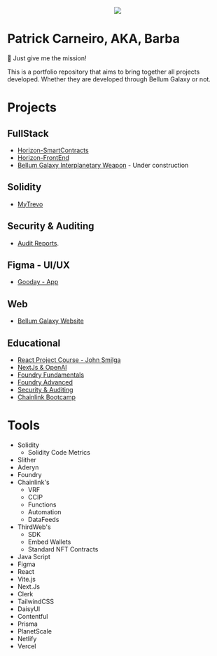 <p align="center">
  <img src="https://github.com/i3arba/Portfolio/assets/137734653/8e645338-0eab-4e43-95db-a5a5b9374d00">
</p>

# Patrick Carneiro, AKA, Barba
🎯 Just give me the mission! 

This is a portfolio repository that aims to bring together all projects developed. Whether they are developed through Bellum Galaxy or not.

# Projects
## FullStack
- [Horizon-SmartContracts](https://github.com/BellumGalaxy/constellation-bg)
- [Horizon-FrontEnd](https://github.com/BellumGalaxy/bg-website)
- [Bellum Galaxy Interplanetary Weapon](https://github.com/BellumGalaxy/BG-IW) - Under construction

## Solidity
- [MyTrevo](https://github.com/i3arba/raffle-MyTrevo)

## Security & Auditing
- [Audit Reports](https://github.com/i3arba/Security-Audits).

## Figma - UI/UX
- [Gooday - App](https://github.com/i3arba/Gooday---App)

## Web
- [Bellum Galaxy Website](https://github.com/BellumGalaxy/bg-website)

## Educational
- [React Project Course - John Smilga](https://github.com/i3arba/React-18-Tutorial-and-Projects-Course-2023---John-Smilga)
- [NextJs & OpenAI](https://github.com/i3arba/NextJs-OpenAI)
- [Foundry Fundamentals](https://github.com/i3arba/Collins/tree/main/foundry-f23/foundry-simple-storage-f23)
- [Foundry Advanced](https://github.com/i3arba/PatrickCollins-Advanced-Foundry)
- [Security & Auditing](https://github.com/i3arba/Security-Auditing)
- [Chainlink Bootcamp](https://github.com/i3arba/Chainlink-Bootcamp)

# Tools
- Solidity
   - Solidity Code Metrics
- Slither
- Aderyn
- Foundry
- Chainlink's
   - VRF
   - CCIP
   - Functions
   - Automation
   - DataFeeds
- ThirdWeb's
   - SDK
   - Embed Wallets
   - Standard NFT Contracts
- Java Script
- Figma
- React
- Vite.js
- Next.Js
- Clerk
- TailwindCSS
- DaisyUI
- Contentful
- Prisma
- PlanetScale
- Netlify
- Vercel

